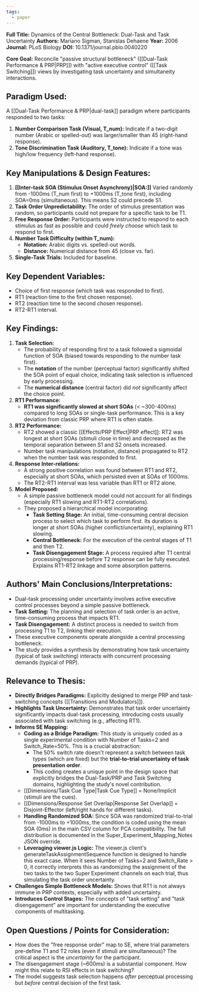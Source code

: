 ```yaml
---
tags:
  - paper
---
```

**Full Title:** Dynamics of the Central Bottleneck: Dual-Task and Task Uncertainty
**Authors:** Mariano Sigman, Stanislas Dehaene
**Year:** 2006
**Journal:** PLoS Biology
**DOI:** 10.1371/journal.pbio.0040220

**Core Goal:** Reconcile "passive structural bottleneck" ([[Dual-Task Performance & PRP|PRP]]) with "active executive control" ([[Task Switching]]) views by investigating task uncertainty and simultaneity interactions.

## Paradigm Used:
A [[Dual-Task Performance & PRP|dual-task]] paradigm where participants responded to two tasks:
1.  **Number Comparison Task (Visual, T_num):** Indicate if a two-digit number (Arabic or spelled-out) was larger/smaller than 45 (right-hand response).
2.  **Tone Discrimination Task (Auditory, T_tone):** Indicate if a tone was high/low frequency (left-hand response).

## Key Manipulations & Design Features:

1.  **[[Inter-task SOA (Stimulus Onset Asynchrony)|SOA:]]** Varied randomly from -1000ms (T_num first) to +1000ms (T_tone first), including SOA=0ms (simultaneous). This means S2 could precede S1.
2.  **Task Order Unpredictability:** The order of stimulus presentation was random, so participants could not prepare for a specific task to be T1.
3.  **Free Response Order:** Participants were instructed to respond to each stimulus as fast as possible and could *freely choose* which task to respond to first.
4.  **Number Task Difficulty (within T_num):**
    *   **Notation:** Arabic digits vs. spelled-out words.
    *   **Distance:** Numerical distance from 45 (close vs. far).
5.  **Single-Task Trials:** Included for baseline.

## Key Dependent Variables:
*   Choice of first response (which task was responded to first).
*   RT1 (reaction time to the first chosen response).
*   RT2 (reaction time to the second chosen response).
*   RT2-RT1 interval.

## Key Findings:

1.  **Task Selection:**
    *   The probability of responding first to a task followed a sigmoidal function of SOA (biased towards responding to the number task first).
    *   The **notation** of the number (perceptual factor) significantly shifted the SOA point of equal choice, indicating task selection is influenced by early processing.
    *   The **numerical distance** (central factor) did *not* significantly affect the choice point.
2.  **RT1 Performance:**
    *   **RT1 was significantly slowed at short SOAs** (< ~300-400ms) compared to long SOAs or single-task performance. This is a key deviation from classic PRP where RT1 is often stable.
3.  **RT2 Performance:**
    *   RT2 showed a classic [[Effects/PRP Effect|PRP effect]]: RT2 was longest at short SOAs (stimuli close in time) and decreased as the temporal separation between S1 and S2 onsets increased.
    *   Number task manipulations (notation, distance) propagated to RT2 when the number task was responded to first.
4.  **Response Inter-relations:**
    *   A strong positive correlation was found between RT1 and RT2, especially at short SOAs, which persisted even at SOAs of 1000ms.
    *   The RT2-RT1 interval was less variable than RT1 or RT2 alone.
5.  **Model Proposed:**
    *   A simple passive bottleneck model could not account for all findings (especially RT1 slowing and RT1-RT2 correlations).
    *   They proposed a hierarchical model incorporating:
        *   **Task Setting Stage:** An initial, time-consuming central decision process to select which task to perform first. Its duration is longer at short SOAs (higher conflict/uncertainty), explaining RT1 slowing.
        *   **Central Bottleneck:** For the execution of the central stages of T1 and then T2.
        *   **Task Disengagement Stage:** A process required after T1 central processing/response before T2 response can be fully executed. Explains RT1-RT2 linkage and some absorption patterns.

## Authors' Main Conclusions/Interpretations:

*   Dual-task processing under uncertainty involves active executive control processes beyond a simple passive bottleneck.
*   **Task Setting:** The planning and selection of task order is an active, time-consuming process that impacts RT1.
*   **Task Disengagement:** A distinct process is needed to switch from processing T1 to T2, linking their execution.
*   These executive components operate alongside a central processing bottleneck.
*   The study provides a synthesis by demonstrating how task uncertainty (typical of task switching) interacts with concurrent processing demands (typical of PRP).

## Relevance to Thesis:

*   **Directly Bridges Paradigms:** Explicitly designed to merge PRP and task-switching concepts ([[Transitions and Modulators]]).
*   **Highlights Task Uncertainty:** Demonstrates that task order uncertainty significantly impacts dual-task processing, introducing costs usually associated with task switching (e.g., affecting RT1).
*   **Informs SE Mapping:**
    * **Coding as a Bridge Paradigm:** This study is uniquely coded as a single experimental condition with Number of Tasks=2 and Switch_Rate=50%. This is a crucial abstraction:
	    - The 50% switch rate doesn't represent a switch between task types (which are fixed) but the **trial-to-trial uncertainty of task presentation order**.
	    - This coding creates a unique point in the design space that explicitly bridges the Dual-Task/PRP and Task Switching domains, highlighting the study's novel contribution.
    *   [[Dimensions/Task Cue Type|Task Cue Type]] = None/Implicit (stimuli are the cues).
    *   [[Dimensions/Response Set Overlap|Response Set Overlap]] = Disjoint-Effector (left/right hands for different tasks).
    * **Handling Randomized SOA:** Since SOA was randomized trial-to-trial from -1000ms to +1000ms, the condition is coded using the mean SOA (0ms) in the main CSV column for PCA compatibility. The full distribution is documented in the Super_Experiment_Mapping_Notes JSON override.
    * **Leveraging viewer.js Logic:** The viewer.js client's generateTaskAssignmentSequence function is designed to handle this exact case. When it sees Number of Tasks=2 and Switch_Rate > 0, it correctly interprets this as randomizing the assignment of the two tasks to the two Super Experiment channels on each trial, thus simulating the task order uncertainty.
*   **Challenges Simple Bottleneck Models:** Shows that RT1 is not always immune in PRP contexts, especially with added uncertainty.
*   **Introduces Control Stages:** The concepts of "task setting" and "task disengagement" are important for understanding the executive components of multitasking.

## Open Questions / Points for Consideration:
*   How does the "free response order" map to SE, where trial parameters pre-define T1 and T2 roles (even if stimuli are simultaneous)? The critical aspect is the *uncertainty* for the participant.
*   The disengagement stage (~600ms) is a substantial component. How might this relate to RSI effects in task switching?
*   The model suggests task selection happens *after* perceptual processing but *before* central decision of the first task.
